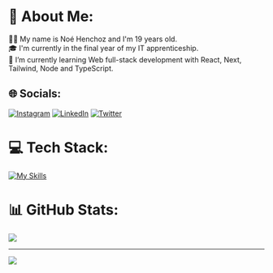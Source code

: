 # 💫 About Me:
👨‍💻 My name is Noé Henchoz and I'm 19 years old.<br>
🎓 I'm currently in the final year of my IT apprenticeship.<br>
🌱 I’m currently learning Web full-stack development with React, Next, Tailwind, Node and TypeScript.

## 🌐 Socials:
[![Instagram](https://img.shields.io/badge/Instagram-%23E4405F.svg?logo=Instagram&logoColor=white)](https://instagram.com/henchoznoe) [![LinkedIn](https://img.shields.io/badge/LinkedIn-%230077B5.svg?logo=linkedin&logoColor=white)](https://linkedin.com/in/henchoznoe) [![Twitter](https://img.shields.io/badge/Twitter-%231DA1F2.svg?logo=Twitter&logoColor=white)](https://twitter.com/noehenchoz) 

# 💻 Tech Stack:
[![My Skills](https://skillicons.dev/icons?i=react,js,ts,nodejs,express,nextjs,tailwind,php,java,html,css,vite,idea&theme=dark)](https://skillicons.dev)

# 📊 GitHub Stats:
[![](https://github-readme-stats.vercel.app/api/top-langs/?username=henchoznoe&theme=vue-dark&hide_border=false&include_all_commits=true&count_private=true)](https://visitcount.itsvg.in)

---

[![](https://visitcount.itsvg.in/api?id=henchoznoe&icon=0&color=9)](https://visitcount.itsvg.in)

<!-- Proudly created with GPRM ( https://gprm.itsvg.in ) -->
